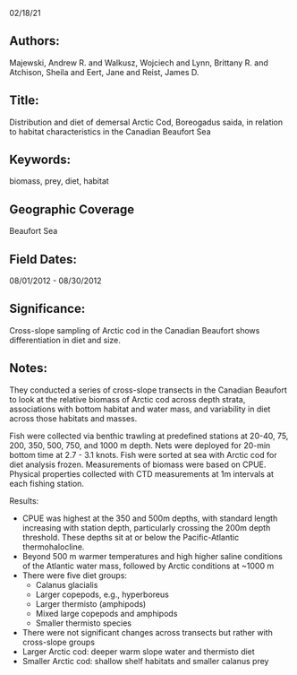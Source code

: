 02/18/21
## Authors:
Majewski, Andrew R. and Walkusz, Wojciech and Lynn, Brittany R. and Atchison, Sheila and Eert, Jane and Reist, James D.
## Title:
Distribution and diet of demersal Arctic Cod, Boreogadus saida, in relation to habitat characteristics in the Canadian Beaufort Sea
## Keywords:
biomass, prey, diet, habitat
## Geographic Coverage
Beaufort Sea
## Field Dates:
08/01/2012 - 08/30/2012
## Significance:
Cross-slope sampling of Arctic cod in the Canadian Beaufort shows differentiation in diet and size.

## Notes:
They conducted a series of cross-slope transects in the Canadian Beaufort to look at the relative biomass of Arctic cod across depth strata, associations with bottom habitat and water mass, and variability in diet across those habitats and masses.

Fish were collected via benthic trawling at predefined stations at 20-40, 75, 200, 350, 500, 750, and 1000 m depth. Nets were deployed for 20-min bottom time at 2.7 - 3.1 knots. Fish were sorted at sea with Arctic cod for diet analysis frozen. Measurements of biomass were based on CPUE. Physical properties collected with  CTD measurements at 1m intervals at each fishing station.

Results:
- CPUE was highest at the 350 and 500m depths, with standard length increasing with station depth, particularly crossing the 200m depth threshold. These depths sit at or below the Pacific-Atlantic thermohalocline.
- Beyond 500 m warmer temperatures and high higher saline conditions of the Atlantic water mass, followed by Arctic conditions at ~1000 m
- There were five diet groups:
  - Calanus glacialis
  - Larger copepods, e.g., hyperboreus
  - Larger thermisto (amphipods)
  - Mixed large copepods and amphipods
  - Smaller thermisto species
- There were not significant changes across transects but rather with cross-slope groups
- Larger Arctic cod: deeper warm slope water and thermisto diet
- Smaller Arctic cod: shallow shelf habitats and smaller calanus prey

